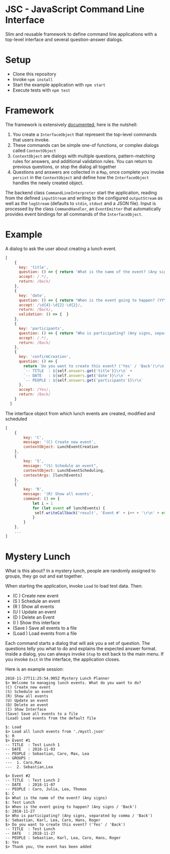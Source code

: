 # JSC - JavaScript Command Line Interface

Slim and reusable framework to define command line applications with a top-level interface and several question-answer dialogs.

# Setup

* Clone this repository
* Invoke `npm install`
* Start the example application with `npm start`
* Execute tests with `npm test`

# Framework

The framework is extensively [documented](./DOCUMENTATION.md), here is the nutshell:

1. You create a `InterfaceObject` that represent the top-level commands that users invoke. 
1. These commands can be simple one-of functions,  or complex dialogs called `ContextObject`
1. `ContextObject` are dialogs with multiple questions, pattern-matching rules for answers, and additional validation rules. You can return to previous questions, or stop the dialog all together
1. Questions and answers are collected in a `Map`, once complete you invoke `persist` in the `ContextObject` and define how the `InterfaceObject` handles the newly created object.

The backend class `CommandLineInterpreter` start the application, reading from the defined `inputStream` and writing to the configured `outputStream` as well as the `logStream` (defaults to `stdin`, `stdout` and a JSON file). Input is processed by the class `CommandHandler`, an `EventEmitter` that automatically provides event bindings for all commands of the `InterfaceObject`. 

# Example

A dialog to ask the user about creating a lunch event.

```javascript
[
    {
      key: 'title',
      question: () => { return 'What is the name of the event? (Any signs)' },
      accept: /.*/,
      return: /Back/
    },
    {
      key: 'date',
      question: () => { return "When is the event going to happen? (YYYY-MM-DD / 'Back')" },
      accept: /\d{4}-\d{2}-\d{2}/,
      return: /Back/,
      validation: () => {  }
    },
    {
      key: 'participants',
      question: () => { return "Who is participating? (Any signs, separated by comma / 'Back')" },
      accept: /.*/,
      return: /Back/
    },
    {
      key: 'confirmCreation',
      question: () => {
        return `Do you want to create this event? ('Yes' / 'Back')\r\n` +
        `-- TITLE  : ${self.answers.get('title')}\r\n` +
        `-- DATE   : ${self.answers.get('date')}\r\n` +
        `-- PEOPLE : ${self.answers.get('participants')}\r\n`
      },
      accept: /Yes/,
      return: /Back/
    }
  ]
```

The interface object from which lunch events are created, modified and scheduled 

```javascript
[
    {
        key: 'C',
        message: '(C) Create new event',
        contextObject: LunchEventCreation
    },
    {
        key: 'S',
        message: "(S) Schedule an event",
        contextObject: LunchEventScheduling,
        contextArgs: [lunchEvents]
    },
    {
        key: 'R',
        message: '(R) Show all events',
        command: () => {
            let i = 1
            for (let event of lunchEvents) {
             self.writeCallback('result', 'Event #' + i++ + '\r\n' + event.print())
            }
        }
    },
    ...
]
```


# Mystery Lunch

What is this about? In a mystery lunch, people are randomly assigned to groups, they go out and eat together.

When starting the application, invoke `Load` to load test data. Then:

* (C ) Create new event
* (S ) Schedule an event
* (R ) Show all events
* (U ) Update an event
* (D ) Delete an Event
* (I ) Show this interface
* (Save ) Save all events to a file
* (Load ) Load events from a file

Each command starts a dialog that will ask you a set of question. The questions telly you what to do and explains the expected answer format. Inside a dialog, you can always invoke `Stop` to exit back to the main menu. If you invoke `Exit` in the interface, the application closes.

Here is an example session:

```
2018-11-27T11:25:54.905Z Mystery Lunch Planner
$> Welcome to managing lunch events. What do you want to do?
(C) Create new event
(S) Schedule an event
(R) Show all events
(U) Update an event
(D) Delete an event
(I) Show Interface
(Save) Save all events to a file
(Load) Load events from the default file

$: Load
$> Load all lunch events from './mystl.json'
$: R
$> Event #1
-- TITLE  : Test Lunch 1
-- DATE   : 2018-11-03
-- PEOPLE : Sebastian, Caro, Max, Lea
-- GROUPS :
---  1. Caro,Max
---  2. Sebastian,Lea

$> Event #2
-- TITLE  : Test Lunch 2
-- DATE   : 2018-11-07
-- PEOPLE : Caro, Julia, Lea, Thomas
$: C
$> What is the name of the event? (Any signs)
$: Test Lunch
$> When is the event going to happen? (Any signs / 'Back')
$: 2018-11-27
$> Who is participating? (Any signs, separated by comma / 'Back')
$: Sebastian, Karl, Lea, Caro, Hans, Roger
$> Do you want to create this event? ('Yes' / 'Back')
-- TITLE  : Test Lunch
-- DATE   : 2018-11-27
-- PEOPLE : Sebastian, Karl, Lea, Caro, Hans, Roger
$: Yes
$> Thank you, the event has been added
```
